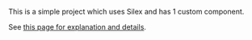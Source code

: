 
This is a simple project which uses Silex and has 1 custom component.

See [this page for explanation and details](https://github.com/silexlabs/Silex/wiki/Create-templates-for-Silex).

